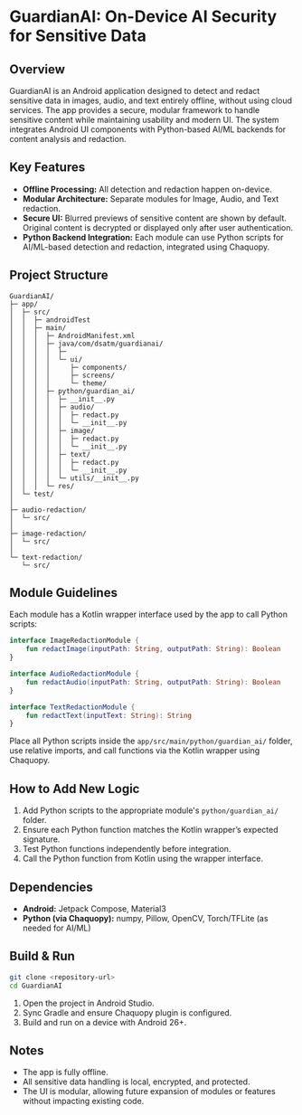 # GuardianAI: On-Device AI Security for Sensitive Data

## Overview
GuardianAI is an Android application designed to detect and redact sensitive data in images, audio, and text entirely offline, without using cloud services. The app provides a secure, modular framework to handle sensitive content while maintaining usability and modern UI. The system integrates Android UI components with Python-based AI/ML backends for content analysis and redaction.

## Key Features
- **Offline Processing:** All detection and redaction happen on-device.
- **Modular Architecture:** Separate modules for Image, Audio, and Text redaction.
- **Secure UI:** Blurred previews of sensitive content are shown by default. Original content is decrypted or displayed only after user authentication.
- **Python Backend Integration:** Each module can use Python scripts for AI/ML-based detection and redaction, integrated using Chaquopy.

## Project Structure
```
GuardianAI/
├─ app/
│  ├─ src/
│  │  ├─ androidTest
│  │  ├─ main/
│  │  │  ├─ AndroidManifest.xml
│  │  │  ├─ java/com/dsatm/guardianai/
│  │  │  │  ├─ 
│  │  │  │  └─ ui/
│  │  │  │     ├─ components/
│  │  │  │     ├─ screens/
│  │  │  │     └─ theme/
│  │  │  ├─ python/guardian_ai/
│  │  │  │  ├─ __init__.py
│  │  │  │  ├─ audio/
│  │  │  │  │  ├─ redact.py
│  │  │  │  │  └─ __init__.py
│  │  │  │  ├─ image/
│  │  │  │  │  ├─ redact.py
│  │  │  │  │  └─ __init__.py
│  │  │  │  ├─ text/
│  │  │  │  │  ├─ redact.py
│  │  │  │  │  └─ __init__.py
│  │  │  │  └─ utils/__init__.py
│  │  │  └─ res/
│  └─ test/
│
├─ audio-redaction/
│  └─ src/
│
├─ image-redaction/
│  └─ src/
│
└─ text-redaction/
   └─ src/
```

## Module Guidelines
Each module has a Kotlin wrapper interface used by the app to call Python scripts:

```kotlin
interface ImageRedactionModule {
    fun redactImage(inputPath: String, outputPath: String): Boolean
}

interface AudioRedactionModule {
    fun redactAudio(inputPath: String, outputPath: String): Boolean
}

interface TextRedactionModule {
    fun redactText(inputText: String): String
}
```

Place all Python scripts inside the `app/src/main/python/guardian_ai/` folder, use relative imports, and call functions via the Kotlin wrapper using Chaquopy.

## How to Add New Logic
1. Add Python scripts to the appropriate module's `python/guardian_ai/` folder.
2. Ensure each Python function matches the Kotlin wrapper’s expected signature.
3. Test Python functions independently before integration.
4. Call the Python function from Kotlin using the wrapper interface.

## Dependencies
- **Android:** Jetpack Compose, Material3
- **Python (via Chaquopy):** numpy, Pillow, OpenCV, Torch/TFLite (as needed for AI/ML)

## Build & Run
```bash
git clone <repository-url>
cd GuardianAI
```
1. Open the project in Android Studio.
2. Sync Gradle and ensure Chaquopy plugin is configured.
3. Build and run on a device with Android 26+.

## Notes
- The app is fully offline.
- All sensitive data handling is local, encrypted, and protected.
- The UI is modular, allowing future expansion of modules or features without impacting existing code.
